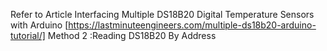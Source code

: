 Refer to Article Interfacing Multiple DS18B20 Digital Temperature Sensors with Arduino  [https://lastminuteengineers.com/multiple-ds18b20-arduino-tutorial/]   Method 2 :Reading DS18B20 By Address
